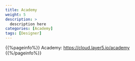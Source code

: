 ```yaml
---
title: Academy
weight: 5
description: >
  description here
categories: [Academy]
tags: [Designer]
---
```


{{%pageinfo%}}
Academy: https://cloud.layer5.io/academy
{{%/pageinfo%}}

